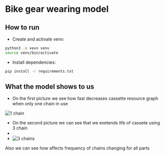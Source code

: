 # Bike gear wearing model
## How to run

- Create and activate venv:

```bash
python3 -m vevn venv
source venv/bin/activate
```

- Install dependencies:

```bash
pip install -r requirements.txt
```

## What the model shows to us

- On the first picture we see how fast decreases cassette resource graph when only one chain in use 

![1 chain](https://github.com/lohmatk/bike_gear_model/assets/65765956/7cdc4235-bafb-4c45-802f-d93a2a3e490a)

- On the second picture we can see that we exetends life of cassete using 3 chain 
- 
- ![3 chains](https://github.com/lohmatk/bike_gear_model/assets/65765956/5c42100c-263c-46f1-b0d6-047c879171a4)

Also we can see how affects frequency of chains changing for all parts 

